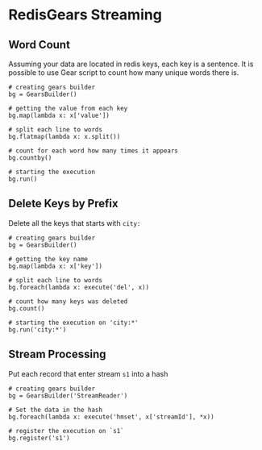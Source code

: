 # RedisGears Streaming

## Word Count
Assuming your data are located in redis keys, each key is a sentence. It is possible to use Gear script to count how many unique words there is.
```
# creating gears builder
bg = GearsBuilder()

# getting the value from each key
bg.map(lambda x: x['value'])

# split each line to words
bg.flatmap(lambda x: x.split())

# count for each word how many times it appears
bg.countby()

# starting the execution
bg.run()
```


## Delete Keys by Prefix
Delete all the keys that starts with `city:`
```
# creating gears builder
bg = GearsBuilder()

# getting the key name
bg.map(lambda x: x['key'])

# split each line to words
bg.foreach(lambda x: execute('del', x))

# count how many keys was deleted
bg.count()

# starting the execution on 'city:*'
bg.run('city:*')
```

## Stream Processing
Put each record that enter stream `s1` into a hash
```
# creating gears builder
bg = GearsBuilder('StreamReader')

# Set the data in the hash
bg.foreach(lambda x: execute('hmset', x['streamId'], *x))

# register the execution on `s1`
bg.register('s1')
```

